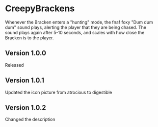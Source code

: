 # CreepyBrackens 
Whenever the Bracken enters a \"hunting\" mode, the fnaf foxy \"Dum dum dum\" sound plays, alerting the player that they are being chased. The sound plays again after 5-10 seconds, and scales with how close the Bracken is to the player.
<br />
  
## Version 1.0.0
Released

## Version 1.0.1
Updated the icon picture from atrocious to digestible

## Version 1.0.2
Changed the description